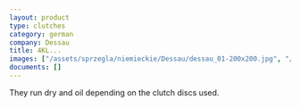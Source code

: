 ```yaml
---
layout: product
type: clutches
category: german
company: Dessau
title: 4KL...
images: ["/assets/sprzegla/niemieckie/Dessau/dessau_01-200x200.jpg", "/assets/sprzegla/niemieckie/Dessau/dessau_02-200x200.jpg", "/assets/sprzegla/niemieckie/Dessau/dessau_03-200x200.jpg"]
documents: []
---
```

They run dry and oil depending on the clutch discs used.